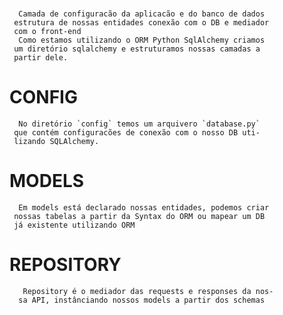 # 

      Camada de configuracão da aplicacão e do banco de dados
     estrutura de nossas entidades conexão com o DB e mediador
     com o front-end
      Como estamos utilizando o ORM Python SqlAlchemy criamos 
     um diretório sqlalchemy e estruturamos nossas camadas a 
     partir dele.

# CONFIG
      No diretório `config` temos um arquivero `database.py`
     que contém configuracões de conexão com o nosso DB uti-
     lizando SQLAlchemy.

# MODELS
      Em models está declarado nossas entidades, podemos criar
     nossas tabelas a partir da Syntax do ORM ou mapear um DB
     já existente utilizando ORM

# REPOSITORY
       Repository é o mediador das requests e responses da nos-
      sa API, instânciando nossos models a partir dos schemas 
